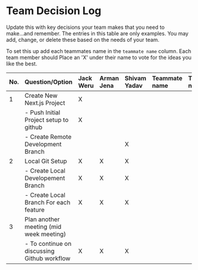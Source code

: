 # Team Decision Log

Update this with key decisions your team makes that you need to make...and
remember. The entries in this table are only examples. You may add, change, or
delete these based on the needs of your team.

To set this up add each teammates name in the `teammate name` column. Each
team member should Place an 'X' under their name to vote for the ideas
you like the best.

| No. | Question/Option                             | Jack Weru | Arman Jena | Shivam Yadav | Teammate name | Teammate name | Teammate name |
| :-- | :------------------------------------------ | :-------- | :--------- | :----------- | :------------ | :------------ | :------------ |
| 1   | Create New Next.js Project                  | X         |            |              |               |               |               |
|     | - Push Initial Project setup to github      | X         |            |              |               |               |               |
|     | - Create Remote Development Branch          |           |            | X            |               |               |               |
| 2   | Local Git Setup                             | X         | X          | X            |               |               |               |
|     | - Create Local Developement Branch          | X         | X          | X            |               |               |               |
|     | - Create Local Branch For each feature      | X         | X          | X            |               |               |               |
| 3   | Plan another meeting (mid week meeting)     |           |            |              |               |               |               |
|     | - To continue on discussing Github workflow | X         | X          | X            |               |               |               |
